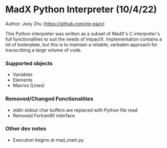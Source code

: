 # MadX Python Interpreter (10/4/22)

Author: Joey Zhu (https://github.com/np-eazy)

This Python interpreter was written as a subset of MadX's C interpreter's full functionalities to suit the needs of ImpactX.
Implementation contains a lot of boilerplate, but this is to maintain a reliable, verbatim approach for transcribing a large
volume of code.

### Supported objects
- Variables
- Elements
- Macros (Lines)

### Removed/Changed Functionalities
- stdin stdout char buffers are replaced with Python file read
- Removed Fortran90 interface

### Other dev notes
- Execution begins at mad_main.py
